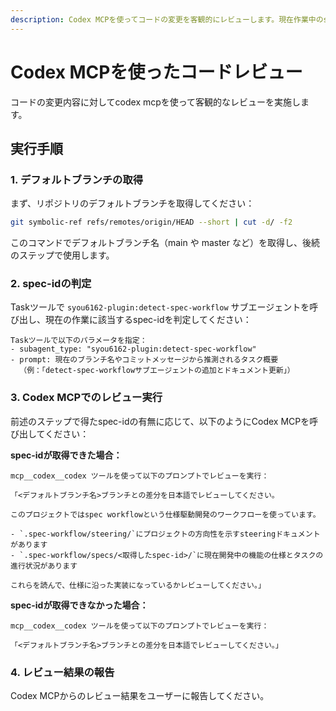 ```yaml
---
description: Codex MCPを使ってコードの変更を客観的にレビューします。現在作業中のspec workflowがある場合は仕様に沿ったレビューを実施します。
---
```


# Codex MCPを使ったコードレビュー

コードの変更内容に対してcodex mcpを使って客観的なレビューを実施します。

## 実行手順

### 1. デフォルトブランチの取得

まず、リポジトリのデフォルトブランチを取得してください：

```bash
git symbolic-ref refs/remotes/origin/HEAD --short | cut -d/ -f2
```

このコマンドでデフォルトブランチ名（main や master など）を取得し、後続のステップで使用します。

### 2. spec-idの判定

Taskツールで `syou6162-plugin:detect-spec-workflow` サブエージェントを呼び出し、現在の作業に該当するspec-idを判定してください：

```
Taskツールで以下のパラメータを指定：
- subagent_type: "syou6162-plugin:detect-spec-workflow"
- prompt: 現在のブランチ名やコミットメッセージから推測されるタスク概要
  （例：「detect-spec-workflowサブエージェントの追加とドキュメント更新」）
```

### 3. Codex MCPでのレビュー実行

前述のステップで得たspec-idの有無に応じて、以下のようにCodex MCPを呼び出してください：

**spec-idが取得できた場合：**

```
mcp__codex__codex ツールを使って以下のプロンプトでレビューを実行：

「<デフォルトブランチ名>ブランチとの差分を日本語でレビューしてください。

このプロジェクトではspec workflowという仕様駆動開発のワークフローを使っています。

- `.spec-workflow/steering/`にプロジェクトの方向性を示すsteeringドキュメントがあります
- `.spec-workflow/specs/<取得したspec-id>/`に現在開発中の機能の仕様とタスクの進行状況があります

これらを読んで、仕様に沿った実装になっているかレビューしてください。」
```

**spec-idが取得できなかった場合：**

```
mcp__codex__codex ツールを使って以下のプロンプトでレビューを実行：

「<デフォルトブランチ名>ブランチとの差分を日本語でレビューしてください。」
```

### 4. レビュー結果の報告

Codex MCPからのレビュー結果をユーザーに報告してください。

